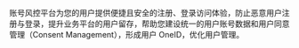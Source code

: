 账号风控平台为您的用户提供便捷且安全的注册、登录访问体验，防止恶意用户注册与登录，提升业务平台的用户留存，帮助您建设统一的用户账号数据和用户同意管理（Consent Management），形成用户 OneID，优化用户管理。

